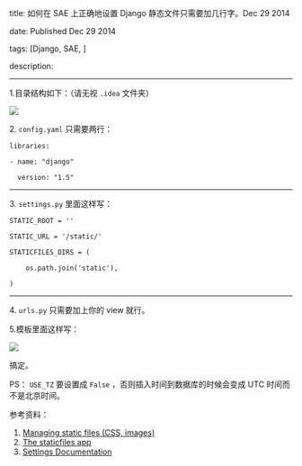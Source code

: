 title: 如何在 SAE 上正确地设置 Django 静态文件只需要加几行字。Dec 29 2014

date: Published Dec 29 2014

tags: [Django, SAE, ]

description: 

---
1.目录结构如下：（请无视 ` .idea ` 文件夹） 

![](http://endless.qiniudn.com/blogsae-django-static.png)

2\. ` config.yaml ` 只需要两行： 
    
    
    libraries:
    
    - name: "django"
    
      version: "1.5"  
  
---  
  
3\. ` settings.py ` 里面这样写： 
    
    
    STATIC_ROOT = ''
    
    STATIC_URL = '/static/'
    
    STATICFILES_DIRS = (
    
        os.path.join('static'),
    
    )  
  
---  
  
4\. ` urls.py ` 只需要加上你的 view 就行。 

5.模板里面这样写： 

![](http://endless.qiniudn.com/blogsae-django-static2.png)

搞定。 

PS： ` USE_TZ ` 要设置成 ` False ` ，否则插入时间到数据库的时候会变成 UTC 时间而不是北京时间。 

参考资料： 

  1. [ Managing static files (CSS, images) ](https://docs.djangoproject.com/en/dev/howto/static-files/)
  2. [ The staticfiles app ](https://docs.djangoproject.com/en/1.5/ref/contrib/staticfiles/)
  3. [ Settings Documentation ](https://docs.djangoproject.com/en/1.5/ref/settings/)
